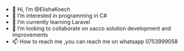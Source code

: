 - 👋 Hi, I’m @ElishaKoech
- 👀 I’m interested in programming in C#
- 🌱 I’m currently learning Laravel
- 💞️ I’m looking to collaborate on sacco solution development and improvements
- 📫 How to reach me  ,you can reach me on whatsapp 0753999058

<!---
ElishaKoech/ElishaKoech is a ✨ special ✨ repository because its `README.md` (this file) appears on your GitHub profile.
You can click the Preview link to take a look at your changes.
--->
